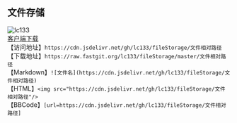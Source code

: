 ## 文件存储
![lc133](https://github-readme-stats.vercel.app/api?username=lc133&bg_color=30,e96443,904e95&title_color=fff&text_color=fff)  
[客户端下载](https://www.yuque.com/u34495/dqt5f5/ghr9wf)  
【访问地址】`https://cdn.jsdelivr.net/gh/lc133/fileStorage/文件相对路径`  
【下载地址】`https://raw.fastgit.org/lc133/fileStorage/master/文件相对路径`  
【Markdown】`![文件名](https://cdn.jsdelivr.net/gh/lc133/fileStorage/文件相对路径)`  
【HTML】`<img src="https://cdn.jsdelivr.net/gh/lc133/fileStorage/文件相对路径"/>`  
【BBCode】`[url=https://cdn.jsdelivr.net/gh/lc133/fileStorage/文件相对路径]`

